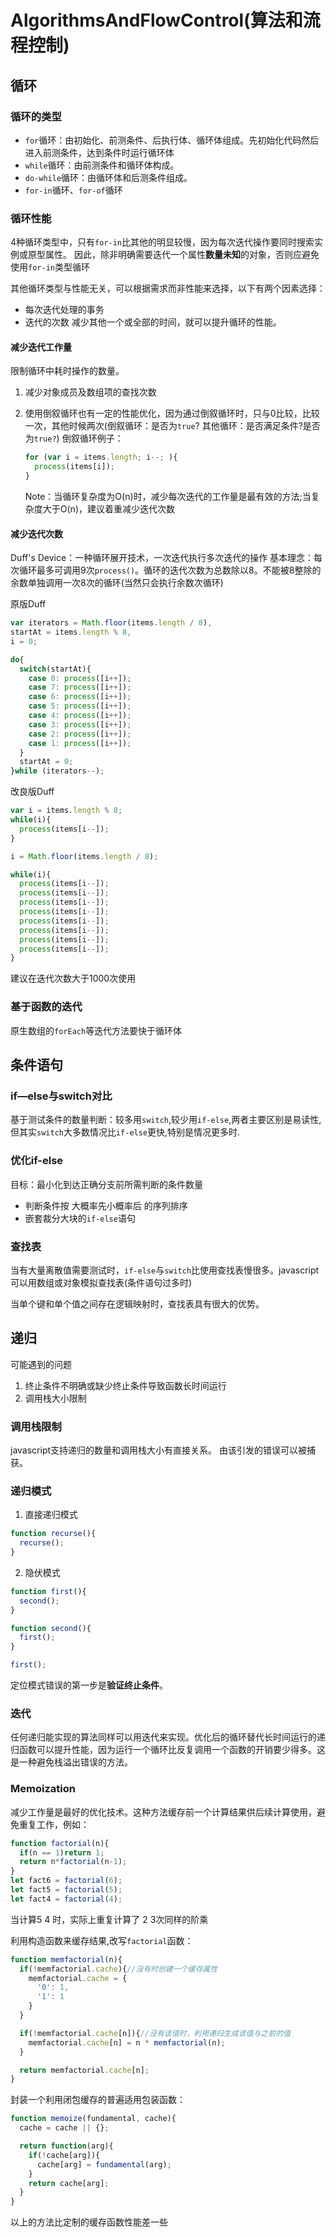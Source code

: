 # AlgorithmsAndFlowControl(算法和流程控制)

## 循环

### 循环的类型
+ `for`循环：由初始化、前测条件、后执行体、循环体组成。先初始化代码然后进入前测条件，达到条件时运行循环体
+ `while`循环：由前测条件和循环体构成。
+ `do-while`循环：由循环体和后测条件组成。
+ `for-in`循环、`for-of`循环

### 循环性能
4种循环类型中，只有`for-in`比其他的明显较慢，因为每次迭代操作要同时搜索实例或原型属性。
因此，除非明确需要迭代一个属性**数量未知**的对象，否则应避免使用`for-in`类型循环

其他循环类型与性能无关，可以根据需求而非性能来选择，以下有两个因素选择：
+ 每次迭代处理的事务
+ 迭代的次数
减少其他一个或全部的时间，就可以提升循环的性能。

#### 减少迭代工作量
限制循环中耗时操作的数量。
1. 减少对象成员及数组项的查找次数

2. 使用倒叙循环也有一定的性能优化，因为通过倒叙循环时，只与0比较，比较一次，其他时候两次(倒叙循环：是否为`true`?  其他循环：是否满足条件?是否为`true?`)
   倒叙循环例子：
   ```js
   for (var i = items.length; i--; ){
     process(items[i]);
   }
   ```
   Note：当循环复杂度为O(n)时，减少每次迭代的工作量是最有效的方法;当复杂度大于O(n)，建议着重减少迭代次数

#### 减少迭代次数
Duff's Device：一种循环展开技术，一次迭代执行多次迭代的操作
基本理念：每次循环最多可调用9次`process()`。循环的迭代次数为总数除以8。不能被8整除的余数单独调用一次8次的循环(当然只会执行余数次循环)

原版Duff
```js
var iterators = Math.floor(items.length / 8),
startAt = items.length % 8,
i = 0;

do{
  switch(startAt){
    case 0: process([i++]);
    case 7: process([i++]);
    case 6: process([i++]);
    case 5: process([i++]);
    case 4: process([i++]);
    case 3: process([i++]);
    case 2: process([i++]);
    case 1: process([i++]);
  }
  startAt = 0;
}while (iterators--);
```

改良版Duff
```js
var i = items.length % 8;
while(i){
  process(items[i--]);
}

i = Math.floor(items.length / 8);

while(i){
  process(items[i--]);
  process(items[i--]);
  process(items[i--]);
  process(items[i--]);
  process(items[i--]);
  process(items[i--]);
  process(items[i--]);
  process(items[i--]);
}
```

建议在迭代次数大于1000次使用

### 基于函数的迭代
原生数组的`forEach`等迭代方法要快于循环体

## 条件语句

### if—else与switch对比
基于测试条件的数量判断：较多用`switch`,较少用`if-else`,两者主要区别是易读性,但其实`switch`大多数情况比`if-else`更快,特别是情况更多时.

### 优化if-else
目标：最小化到达正确分支前所需判断的条件数量
+ 判断条件按 大概率先小概率后 的序列排序
+ 嵌套裁分大块的`if-else`语句

### 查找表
当有大量离散值需要测试时，`if-else`与`switch`比使用查找表慢很多。javascript可以用数组或对象模拟查找表(条件语句过多时)

当单个键和单个值之间存在逻辑映射时，查找表具有很大的优势。

## 递归
可能遇到的问题
1. 终止条件不明确或缺少终止条件导致函数长时间运行
2. 调用栈大小限制

### 调用栈限制
javascript支持递归的数量和调用栈大小有直接关系。
由该引发的错误可以被捕获。

### 递归模式
1. 直接递归模式
```js
function recurse(){
  recurse();
}
```
2. 隐伏模式
```js
function first(){
  second();
}

function second(){
  first();
}

first();
```

定位模式错误的第一步是**验证终止条件**。

### 迭代
任何递归能实现的算法同样可以用迭代来实现。优化后的循环替代长时间运行的递归函数可以提升性能，因为运行一个循环比反复调用一个函数的开销要少得多。这是一种避免栈溢出错误的方法。

### Memoization
减少工作量是最好的优化技术。这种方法缓存前一个计算结果供后续计算使用，避免重复工作，例如：
```js
function factorial(n){
  if(n == 1)return 1;
  return n*factorial(n-1);
}
let fact6 = factorial(6);
let fact5 = factorial(5);
let fact4 = factorial(4);
```
当计算5 4 时，实际上重复计算了 2 3次同样的阶乘

利用构造函数来缓存结果,改写`factorial`函数：
```js
function memfactorial(n){
  if(!memfactorial.cache){//没有时创建一个缓存属性
    memfactorial.cache = {
      '0': 1,
      '1': 1
    }
  }

  if(!memfactorial.cache[n]){//没有该值时，利用递归生成该值与之前的值
    memfactorial.cache[n] = n * memfactorial(n);
  }

  return memfactorial.cache[n];
}
```

封装一个利用闭包缓存的普遍适用包装函数：
```js
function memoize(fundamental, cache){
  cache = cache || {};

  return function(arg){
    if(!cache[arg]){
      cache[arg] = fundamental(arg);
    }
    return cache[arg];
  }
}
```
以上的方法比定制的缓存函数性能差一些

